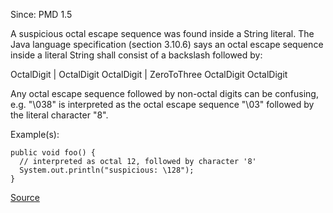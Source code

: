 Since: PMD 1.5

A suspicious octal escape sequence was found inside a String literal.
The Java language specification (section 3.10.6) says an octal
escape sequence inside a literal String shall consist of a backslash
followed by:

   OctalDigit | OctalDigit OctalDigit | ZeroToThree OctalDigit OctalDigit

Any octal escape sequence followed by non-octal digits can be confusing,
e.g. &quot;\038&quot; is interpreted as the octal escape sequence &quot;\03&quot; followed by
the literal character &quot;8&quot;.

Example(s):
```
public void foo() {
  // interpreted as octal 12, followed by character '8'
  System.out.println("suspicious: \128");
}
```

[Source](https://pmd.github.io/pmd-5.5.4/pmd-java/rules/java/controversial.html#SuspiciousOctalEscape)
